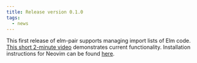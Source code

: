 ```yaml
---
title: Release version 0.1.0
tags:
  - news
---
```


This first release of elm-pair supports managing import lists of Elm code. [This short 2-minute video][demo] demonstrates current functionality. Installation instructions for Neovim can be found [here][installation instructions].

[installation instructions]: https://github.com/jwoudenberg/elm-pair/blob/main/README.md#installation
[demo]: https://vimeo.com/662666351
